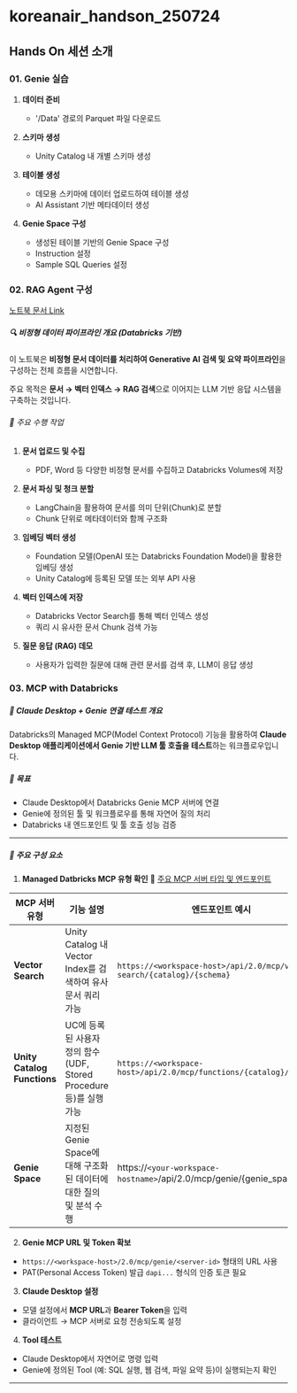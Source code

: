 # koreanair_handson_250724

## Hands On 세션 소개

### 01. Genie 실습

1. **데이터 준비**

   - '/Data' 경로의 Parquet 파일 다운로드
2. **스키마 생성**

   - Unity Catalog 내 개별 스키마 생성
3. **테이블 생성**

   - 데모용 스키마에 데이터 업로드하여 테이블 생성
   - AI Assistant 기반 메타데이터 생성
4. **Genie Space 구성**

   - 생성된 테이블 기반의 Genie Space 구성
   - Instruction 설정
   - Sample SQL Queries 설정

### 02. RAG Agent 구성

[노트북 문서 Link](https://docs.databricks.com/aws/en/notebooks/source/generative-ai/unstructured-data-pipeline.html)

##### 🔍 비정형 데이터 파이프라인 개요 (Databricks 기반)

이 노트북은 **비정형 문서 데이터를 처리하여 Generative AI 검색 및 요약 파이프라인**을 구성하는 전체 흐름을 시연합니다.

주요 목적은 **문서 → 벡터 인덱스 → RAG 검색**으로 이어지는 LLM 기반 응답 시스템을 구축하는 것입니다.

###### 📌 주요 수행 작업

1. **문서 업로드 및 수집**

   - PDF, Word 등 다양한 비정형 문서를 수집하고 Databricks Volumes에 저장
2. **문서 파싱 및 청크 분할**

   - LangChain을 활용하여 문서를 의미 단위(Chunk)로 분할
   - Chunk 단위로 메타데이터와 함께 구조화
3. **임베딩 벡터 생성**

   - Foundation 모델(OpenAI 또는 Databricks Foundation Model)을 활용한 임베딩 생성
   - Unity Catalog에 등록된 모델 또는 외부 API 사용
4. **벡터 인덱스에 저장**

   - Databricks Vector Search를 통해 벡터 인덱스 생성
   - 쿼리 시 유사한 문서 Chunk 검색 가능
5. **질문 응답 (RAG) 데모**

   - 사용자가 입력한 질문에 대해 관련 문서를 검색 후, LLM이 응답 생성

### 03. MCP with Databricks

##### 🧠 Claude Desktop + Genie 연결 테스트 개요

Databricks의 Managed MCP(Model Context Protocol) 기능을 활용하여 **Claude Desktop 애플리케이션에서 Genie 기반 LLM 툴 호출을 테스트**하는 워크플로우입니다.

##### 🎯 목표

- Claude Desktop에서 Databricks Genie MCP 서버에 연결
- Genie에 정의된 툴 및 워크플로우를 통해 자연어 질의 처리
- Databricks 내 엔드포인트 및 툴 호출 성능 검증

---

##### 📌 주요 구성 요소

1. **Managed Datbricks MCP 유형 확인**
   🔗 [주요 MCP 서버 타입 및 엔드포인트](https://docs.databricks.com/aws/en/generative-ai/mcp#managed-mcp-servers) 

| MCP 서버 유형                     | 기능 설명                                                          | 엔드포인트 예시                                                           |
| --------------------------------- | ------------------------------------------------------------------ | ------------------------------------------------------------------------- |
| **Vector Search**           | Unity Catalog 내 Vector Index를 검색하여 유사 문서 쿼리 가능       | `https://<workspace-host>/api/2.0/mcp/vector-search/{catalog}/{schema}` |
| **Unity Catalog Functions** | UC에 등록된 사용자 정의 함수(UDF, Stored Procedure 등)를 실행 가능 | `https://<workspace-host>/api/2.0/mcp/functions/{catalog}/{schema}`     |
| **Genie Space**             | 지정된 Genie Space에 대해 구조화된 데이터에 대한 질의 및 분석 수행 | https://`<your-workspace-hostname>`/api/2.0/mcp/genie/{genie_space_id}  |

2. **Genie MCP URL 및 Token 확보**

- `https://<workspace-host>/2.0/mcp/genie/<server-id>` 형태의 URL 사용
- PAT(Personal Access Token) 발급 `dapi...` 형식의 인증 토큰 필요

3. **Claude Desktop 설정**

- 모델 설정에서 **MCP URL**과 **Bearer Token**을 입력
- 클라이언트 → MCP 서버로 요청 전송되도록 설정

4. **Tool 테스트**

- Claude Desktop에서 자연어로 명령 입력
- Genie에 정의된 Tool (예: SQL 실행, 웹 검색, 파일 요약 등)이 실행되는지 확인

---
